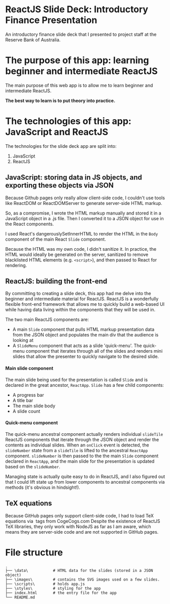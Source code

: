 # ReactJS Slide Deck: Introductory Finance Presentation
An introductory finance slide deck that I presented to project staff at the Reserve Bank of Australia.

# The purpose of this app: learning beginner and intermediate ReactJS
The main purpose of this web app is to allow me to learn beginner and intermediate ReactJS.

**The best way to learn is to put theory into practice.**

# The technologies of this app: JavaScript and ReactJS
The technologies for the slide deck app are split into:
1. JavaScript
2. ReactJS

## JavaScript: storing data in JS objects, and exporting these objects via JSON
Because Github pages only really allow client-side code, I couldn't use tools like ReactDOM or ReactDOMServer to generate server-side HTML markup.

So, as a compromise, I wrote the HTML markup manually and stored it in a JavaScript object in a .js file. Then I converted it to a JSON object for use in the React components.

I used React's dangerouslySetInnerHTML to render the HTML in the `Body` component of the main React `Slide` component.

Because the HTML was my own code, I didn't sanitize it. In practice, the HTML would ideally be generated on the server, sanitized to remove blacklisted HTML elements (e.g. `<script>`), and then passed to React for rendering.

## ReactJS: building the front-end
By committing to creating a slide deck, this app had me delve into the beginner and intermediate material for ReactJS. ReactJS is a wonderfully flexible front-end framework that allows me to quickly build a web-based UI while having data living within the components that they will be used in.

The two main ReactJS components are:
* A main `Slide` component that pulls HTML markup presentation data from the JSON object and populates the main div that the audience is looking at
* A `SlideMenu` component that acts as a slide 'quick-menu'. The quick-menu component that iterates through all of the slides and renders mini slides that allow the presenter to quickly navigate to the desired slide.

#### Main slide component
The main slide being used for the presentation is called `Slide` and is declared in the great ancestor, `ReactApp`. 
`Slide` has a few child components:
* A progress bar
* A title bar
* The main slide body
* A slide count

#### Quick-menu component
The quick-menu ancestral component actually renders individual `slideTile` ReactJS components that iterate through the JSON object and render the contents as individual slides.
When an `onClick` event is detected, the `slideNumber` state from a `slideTile` is lifted to the ancestral `ReactApp` component. `slideNumber` is then passed to the the main `Slide` component declared in `ReactApp`, and the main slide for the presentation is updated based on the `slideNumber`.

Managing state is actually quite easy to do in ReactJS, and I also figured out that I could lift state up from lower components to ancestral components via methods (it's obvious in hindsight!).

## TeX equations
Because GitHub pages only support client-side code, I had to load TeX equations via <img> tags from CogeCogs.com
Despite the existence of ReactJS TeX libraries, they only work with NodeJS as far as I am aware, which means they are server-side code and are not supported in GitHub pages.

# File structure
    .                   
    ├── \data\           # HTML data for the slides (stored in a JSON object)
    ├── \images\         # contains the SVG images used on a few slides.
    ├── \scripts\        # holds app.js
    ├── \styles\         # styling for the app
    ├── index.html       # the entry file for the app
    └── README.md

